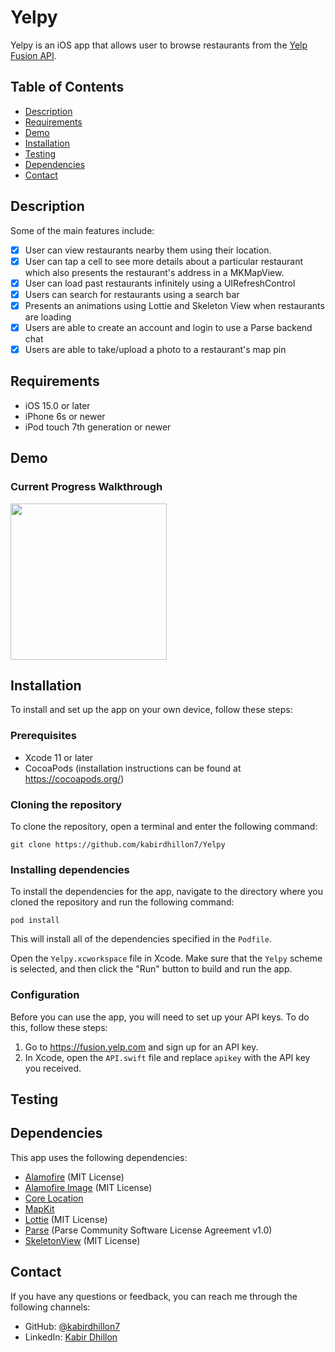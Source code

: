 # Yelpy
Yelpy is an iOS app that allows user to browse restaurants from the [Yelp Fusion API](https://fusion.yelp.com).

## Table of Contents

- [Description](#description)
- [Requirements](#Requirements)
- [Demo](#demo)
- [Installation](#installation)
- [Testing](#testing)
- [Dependencies](#dependencies)
- [Contact](#contact)

## Description

Some of the main features include:
- [x] User can view restaurants nearby them using their location.
- [x] User can tap a cell to see more details about a particular restaurant which also presents the restaurant's address in a MKMapView.
- [x] User can load past restaurants infinitely using a UIRefreshControl
- [x] Users can search for restaurants using a search bar
- [x] Presents an animations using Lottie and Skeleton View when restaurants are loading
- [x] Users are able to create an account and login to use a Parse backend chat
- [x] Users are able to take/upload a photo to a restaurant's map pin

## Requirements

- iOS 15.0 or later
- iPhone 6s or newer
- iPod touch 7th generation or newer

## Demo
### Current Progress Walkthrough

<img src="https://user-images.githubusercontent.com/74223402/218288833-f3b4e9a6-3a4b-4426-aae8-3d3838e4f939.gif" width=250><br>

## Installation

To install and set up the app on your own device, follow these steps:

### Prerequisites
- Xcode 11 or later
- CocoaPods (installation instructions can be found at https://cocoapods.org/)

### Cloning the repository

To clone the repository, open a terminal and enter the following command:
```
git clone https://github.com/kabirdhillon7/Yelpy
```

### Installing dependencies

To install the dependencies for the app, navigate to the directory where you cloned the repository and run the following command:
```
pod install
```
This will install all of the dependencies specified in the `Podfile`.

Open the `Yelpy.xcworkspace` file in Xcode. Make sure that the `Yelpy` scheme is selected, and then click the "Run" button to build and run the app.

### Configuration

Before you can use the app, you will need to set up your API keys. To do this, follow these steps:

1. Go to https://fusion.yelp.com and sign up for an API key.
2. In Xcode, open the `API.swift` file and replace `apikey` with the API key you received.

## Testing

## Dependencies

This app uses the following dependencies:

- [Alamofire](https://github.com/Alamofire/Alamofire) (MIT License)
- [Alamofire Image](https://github.com/Alamofire/AlamofireImage) (MIT License)
- [Core Location](https://developer.apple.com/documentation/corelocation)
- [MapKit](https://developer.apple.com/documentation/mapkit/)
- [Lottie](https://github.com/airbnb/lottie) (MIT License)
- [Parse](https://github.com/parse-community/Parse-SDK-iOS-OSX) (Parse Community Software License Agreement v1.0)
- [SkeletonView](https://github.com/Juanpe/SkeletonView) (MIT License)

## Contact

If you have any questions or feedback, you can reach me through the following channels:

- GitHub: [@kabirdhillon7](https://github.com/kabirdhillon7)
- LinkedIn: [Kabir Dhillon](https://www.linkedin.com/in/kabirdhillon/)
